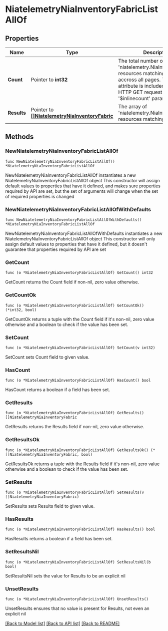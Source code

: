 # NiatelemetryNiaInventoryFabricListAllOf

## Properties

Name | Type | Description | Notes
------------ | ------------- | ------------- | -------------
**Count** | Pointer to **int32** | The total number of &#39;niatelemetry.NiaInventoryFabric&#39; resources matching the request, accross all pages. The &#39;Count&#39; attribute is included when the HTTP GET request includes the &#39;$inlinecount&#39; parameter. | [optional] 
**Results** | Pointer to [**[]NiatelemetryNiaInventoryFabric**](NiatelemetryNiaInventoryFabric.md) | The array of &#39;niatelemetry.NiaInventoryFabric&#39; resources matching the request. | [optional] 

## Methods

### NewNiatelemetryNiaInventoryFabricListAllOf

`func NewNiatelemetryNiaInventoryFabricListAllOf() *NiatelemetryNiaInventoryFabricListAllOf`

NewNiatelemetryNiaInventoryFabricListAllOf instantiates a new NiatelemetryNiaInventoryFabricListAllOf object
This constructor will assign default values to properties that have it defined,
and makes sure properties required by API are set, but the set of arguments
will change when the set of required properties is changed

### NewNiatelemetryNiaInventoryFabricListAllOfWithDefaults

`func NewNiatelemetryNiaInventoryFabricListAllOfWithDefaults() *NiatelemetryNiaInventoryFabricListAllOf`

NewNiatelemetryNiaInventoryFabricListAllOfWithDefaults instantiates a new NiatelemetryNiaInventoryFabricListAllOf object
This constructor will only assign default values to properties that have it defined,
but it doesn't guarantee that properties required by API are set

### GetCount

`func (o *NiatelemetryNiaInventoryFabricListAllOf) GetCount() int32`

GetCount returns the Count field if non-nil, zero value otherwise.

### GetCountOk

`func (o *NiatelemetryNiaInventoryFabricListAllOf) GetCountOk() (*int32, bool)`

GetCountOk returns a tuple with the Count field if it's non-nil, zero value otherwise
and a boolean to check if the value has been set.

### SetCount

`func (o *NiatelemetryNiaInventoryFabricListAllOf) SetCount(v int32)`

SetCount sets Count field to given value.

### HasCount

`func (o *NiatelemetryNiaInventoryFabricListAllOf) HasCount() bool`

HasCount returns a boolean if a field has been set.

### GetResults

`func (o *NiatelemetryNiaInventoryFabricListAllOf) GetResults() []NiatelemetryNiaInventoryFabric`

GetResults returns the Results field if non-nil, zero value otherwise.

### GetResultsOk

`func (o *NiatelemetryNiaInventoryFabricListAllOf) GetResultsOk() (*[]NiatelemetryNiaInventoryFabric, bool)`

GetResultsOk returns a tuple with the Results field if it's non-nil, zero value otherwise
and a boolean to check if the value has been set.

### SetResults

`func (o *NiatelemetryNiaInventoryFabricListAllOf) SetResults(v []NiatelemetryNiaInventoryFabric)`

SetResults sets Results field to given value.

### HasResults

`func (o *NiatelemetryNiaInventoryFabricListAllOf) HasResults() bool`

HasResults returns a boolean if a field has been set.

### SetResultsNil

`func (o *NiatelemetryNiaInventoryFabricListAllOf) SetResultsNil(b bool)`

 SetResultsNil sets the value for Results to be an explicit nil

### UnsetResults
`func (o *NiatelemetryNiaInventoryFabricListAllOf) UnsetResults()`

UnsetResults ensures that no value is present for Results, not even an explicit nil

[[Back to Model list]](../README.md#documentation-for-models) [[Back to API list]](../README.md#documentation-for-api-endpoints) [[Back to README]](../README.md)


